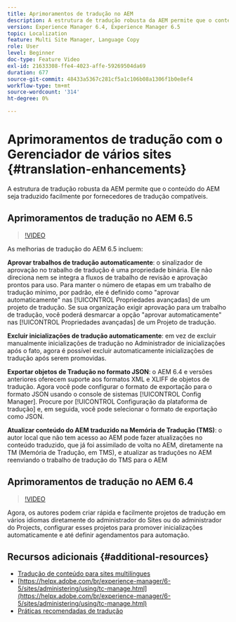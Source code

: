 ```yaml
---
title: Aprimoramentos de tradução no AEM
description: A estrutura de tradução robusta da AEM permite que o conteúdo do AEM seja traduzido facilmente por fornecedores de tradução compatíveis. Saiba mais sobre os últimos aprimoramentos.
version: Experience Manager 6.4, Experience Manager 6.5
topic: Localization
feature: Multi Site Manager, Language Copy
role: User
level: Beginner
doc-type: Feature Video
exl-id: 21633308-ffe4-4023-affe-59269504da69
duration: 677
source-git-commit: 48433a5367c281cf5a1c106b08a1306f1b0e8ef4
workflow-type: tm+mt
source-wordcount: '314'
ht-degree: 0%

---
```


# Aprimoramentos de tradução com o Gerenciador de vários sites {#translation-enhancements}

A estrutura de tradução robusta da AEM permite que o conteúdo do AEM seja traduzido facilmente por fornecedores de tradução compatíveis.

## Aprimoramentos de tradução no AEM 6.5

>[!VIDEO](https://video.tv.adobe.com/v/34333?quality=12&learn=on&captions=por_br)

As melhorias de tradução do AEM 6.5 incluem:

**Aprovar trabalhos de tradução automaticamente**: o sinalizador de aprovação no trabalho de tradução é uma propriedade binária. Ele não direciona nem se integra a fluxos de trabalho de revisão e aprovação prontos para uso. Para manter o número de etapas em um trabalho de tradução mínimo, por padrão, ele é definido como &quot;aprovar automaticamente&quot; nas [!UICONTROL Propriedades avançadas] de um projeto de tradução. Se sua organização exigir aprovação para um trabalho de tradução, você poderá desmarcar a opção &quot;aprovar automaticamente&quot; nas [!UICONTROL Propriedades avançadas] de um Projeto de tradução.

**Excluir inicializações de tradução automaticamente**: em vez de excluir manualmente inicializações de tradução no Administrador de inicializações após o fato, agora é possível excluir automaticamente inicializações de tradução após serem promovidas.

**Exportar objetos de Tradução no formato JSON**: o AEM 6.4 e versões anteriores oferecem suporte aos formatos XML e XLIFF de objetos de tradução. Agora você pode configurar o formato de exportação para o formato JSON usando o console de sistemas [!UICONTROL Config Manager]. Procure por [!UICONTROL Configuração da plataforma de tradução] e, em seguida, você pode selecionar o formato de exportação como JSON.

**Atualizar conteúdo do AEM traduzido na Memória de Tradução (TMS)**: o autor local que não tem acesso ao AEM pode fazer atualizações no conteúdo traduzido, que já foi assimilado de volta no AEM, diretamente na TM (Memória de Tradução, em TMS), e atualizar as traduções no AEM reenviando o trabalho de tradução do TMS para o AEM

## Aprimoramentos de tradução no AEM 6.4

>[!VIDEO](https://video.tv.adobe.com/v/30845?quality=12&learn=on&captions=por_br)

Agora, os autores podem criar rápida e facilmente projetos de tradução em vários idiomas diretamente do administrador do Sites ou do administrador do Projects, configurar esses projetos para promover inicializações automaticamente e até definir agendamentos para automação.

## Recursos adicionais {#additional-resources}

* [Tradução de conteúdo para sites multilíngues](https://helpx.adobe.com/br/experience-manager/6-5/sites/administering/using/translation.html)
* [https://helpx.adobe.com/br/experience-manager/6-5/sites/administering/using/tc-manage.html](https://helpx.adobe.com/br/experience-manager/6-5/sites/administering/using/tc-manage.html)
* [Práticas recomendadas de tradução](https://helpx.adobe.com/br/experience-manager/6-5/sites/administering/using/tc-bp.html)
